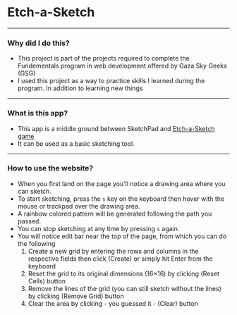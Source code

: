 # Etch-a-Sketch 
--- 
### Why did I do this?

- This project is part of the projects required to complete the Fundementals program in web development offered by Gaza Sky Geeks (GSG)
- I used this project as a way to practice skills I learned during the program. In addition to  learning new things 

--- 
### What is this app? 
- This app is a middle ground between SketchPad and [Etch-a-Sketch game](https://en.wikipedia.org/wiki/Etch_A_Sketch)
- It can be used as a basic sketching tool.  

--- 
### How to use the website? 
- When you first land on the page you'll notice a drawing area where you can sketch. 
- To start sketching, press the `s` key on the keyboard then hover with the mouse or trackpad over the drawing area.
- A rainbow colored pattern will be generated following the path you passed. 
- You can stop sketching at any time by pressing `s` again. 
- You will notice edit bar near the top of the page, from which you can do the following
    1. Create a new grid by entering the rows and columns in the respective fields then click (Create) or simply hit Enter from the keyboard
    2. Reset the grid to its original dimensions (16×16) by clicking (Reset Cells) button
    3. Remove the lines of the grid (you can still sketch without the lines) by clicking (Remove Grid) button 
    4. Clear the area by clicking   - you guessed it -  (Clear) button



